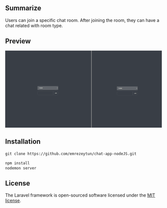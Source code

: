 ## Summarize

Users can join a specific chat room. After joining the room, they can have a chat related with room type.

## Preview

<img src="https://github.com/emrezeytun/chat-app-nodeJS/blob/main/chat_nodeJS.gif">

## Installation

```
git clone https://github.com/emrezeytun/chat-app-nodeJS.git
```

```
npm install
nodemon server
```



## License

The Laravel framework is open-sourced software licensed under the [MIT license](https://opensource.org/licenses/MIT).


